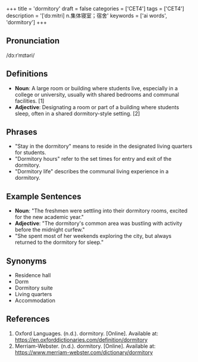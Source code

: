 +++
title = 'dormitory'
draft = false
categories = ['CET4']
tags = ['CET4']
description = '[ˈdɔːmitri] n.集体寝室；宿舍'
keywords = ['ai words', 'dormitory']
+++

## Pronunciation
/dɔːrˈmɪtəri/

## Definitions
- **Noun**: A large room or building where students live, especially in a college or university, usually with shared bedrooms and communal facilities. [1]
- **Adjective**: Designating a room or part of a building where students sleep, often in a shared dormitory-style setting. [2]

## Phrases
- "Stay in the dormitory" means to reside in the designated living quarters for students.
- "Dormitory hours" refer to the set times for entry and exit of the dormitory.
- "Dormitory life" describes the communal living experience in a dormitory.

## Example Sentences
- **Noun**: "The freshmen were settling into their dormitory rooms, excited for the new academic year."
- **Adjective**: "The dormitory's common area was bustling with activity before the midnight curfew."
- "She spent most of her weekends exploring the city, but always returned to the dormitory for sleep."

## Synonyms
- Residence hall
- Dorm
- Dormitory suite
- Living quarters
- Accommodation

## References
1. Oxford Languages. (n.d.). dormitory. [Online]. Available at: https://en.oxforddictionaries.com/definition/dormitory
2. Merriam-Webster. (n.d.). dormitory. [Online]. Available at: https://www.merriam-webster.com/dictionary/dormitory
